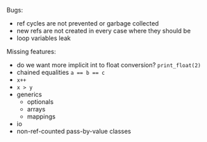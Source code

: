 Bugs:
- ref cycles are not prevented or garbage collected
- new refs are not created in every case where they should be
- loop variables leak

Missing features:
- do we want more implicit int to float conversion? `print_float(2)`
- chained equalities `a == b == c`
- `x++`
- `x > y`
- generics
    - optionals
    - arrays
    - mappings
- io
- non-ref-counted pass-by-value classes
